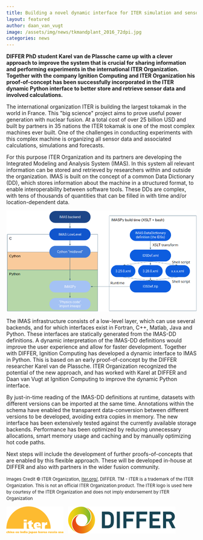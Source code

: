 ```yaml
---
title: Building a novel dynamic interface for ITER simulation and sensor data
layout: featured
author: daan_van_vugt
image: /assets/img/news/tkmandplant_2016_72dpi.jpg
categories: news
---
```

**DIFFER PhD student Karel van de Plassche came up with a clever approach to improve the system that is crucial for sharing information and performing experiments in the international ITER Organization. Together with the company Ignition Computing and ITER Organization his proof-of-concept has been successfully incorporated in the ITER dynamic Python interface to better store and retrieve sensor data and involved calculations.**

The international organization ITER is building the largest tokamak in the world in France. This "big science" project aims to prove useful power generation with nuclear fusion. At a total cost of over 25 billion USD and built by partners in 35 nations the ITER tokamak is one of the most complex machines ever built. One of the challenges in conducting experiments with this complex machine is organizing all sensor data and associated calculations, simulations and forecasts.

For this purpose ITER Organization and its partners are developing the Integrated Modeling and Analysis System (IMAS). In this system all relevant information can be stored and retrieved by researchers within and outside the organization. IMAS is built on the concept of a common Data Dictionary (DD), which stores information about the machine in a structured format, to enable interoperability between software tools. These DDs are complex, with tens of thousands of quantities that can be filled in with time and/or location-dependent data.

<img src="/assets/img/news/imaspy.png" style="max-width: 100%;" alt="IMASPy Layer Structure">

The IMAS infrastructure consists of a low-level layer, which can use several backends, and for which interfaces exist in Fortran, C++, Matlab, Java and Python. These interfaces are statically generated from the IMAS-DD definitions. A dynamic interpretation of the IMAS-DD definitions would improve the user experience and allow for faster development.
Together with DIFFER, Ignition Computing has developed a dynamic interface to IMAS in Python. This is based on an early proof-of-concept by the DIFFER researcher Karel van de Plassche. ITER Organization recognized the potential of the new approach, and has worked  with Karel at DIFFER and Daan van Vugt at Ignition Computing to improve the dynamic Python interface.

By just-in-time reading of the IMAS-DD definitions at runtime, datasets with different versions can be imported at the same time. Annotations within the schema have enabled the transparent data-conversion between different versions to be developed, avoiding extra copies in memory. The new interface has been extensively tested against the currently available storage backends. Performance has been optimized by reducing unnecessary allocations, smart memory usage and caching and by manually optimizing hot code paths.

Next steps will include the development of further proofs-of-concepts that are enabled by this flexible approach. These will be developed in-house at DIFFER and also with partners in the wider fusion community.

<small>Images Credit © ITER Organization, [iter.org/](https://iter.org), DIFFER. TM - ITER is a trademark of the ITER Organization. This is not an official ITER Organization product. The ITER logo is used here by courtesy of the ITER Organization and does not imply endorsement by ITER Organization</small>

[![ITER](/assets/img/clients/iter.png)](https://iter.org)
&nbsp;
[![DIFFER](/assets/img/clients/differ.png)](https://www.differ.nl)
